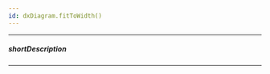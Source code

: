 ```yaml
---
id: dxDiagram.fitToWidth()
---
```

---
##### shortDescription
<!-- Description goes here -->

---
<!-- Description goes here -->